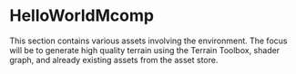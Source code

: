 # HelloWorldMcomp
This section contains various assets involving the environment. The focus will be to generate high quality terrain using the Terrain Toolbox,
shader graph, and already existing assets from the asset store.
